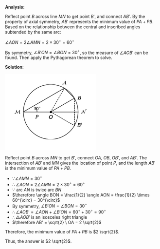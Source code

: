 **Analysis:**

Reflect point $B$ across line $MN$ to get point $B'$, and connect $AB'$. By the property of axial symmetry, $AB'$ represents the minimum value of $PA + PB$. Based on the relationship between the central and inscribed angles subtended by the same arc:

$\angle AON = 2 \angle AMN = 2 \times 30^{\circ} = 60^{\circ}$

By symmetry, $\angle B'ON = \angle BON = 30^{\circ}$, so the measure of $\angle AOB'$ can be found. Then apply the Pythagorean theorem to solve.

**Solution:**


![Image](image_0.png)



Reflect point $B$ across $MN$ to get $B'$, connect $OA$, $OB$, $OB'$, and $AB'$. The intersection of $AB'$ and $MN$ gives the location of point $P$, and the length $AB'$ is the minimum value of $PA + PB$.

- $\because \angle AMN = 30^{\circ}$
- $\therefore \angle AON = 2\angle AMN = 2 \times 30^{\circ} = 60^{\circ}$
- $\because$ arc $AN$ is twice arc $BN$
- $\therefore \angle BON = \frac{1}{2} \angle AON = \frac{1}{2} \times 60^{\circ} = 30^{\circ}$
- By symmetry, $\angle B'ON = \angle BON = 30^{\circ}$
- $\therefore \angle AOB' = \angle AON + \angle B'ON = 60^{\circ} + 30^{\circ} = 90^{\circ}$
- $\therefore \triangle AOB'$ is an isosceles right triangle
- $\therefore AB' = \sqrt{2} \ OA = 2 \sqrt{2}$

Therefore, the minimum value of $PA + PB$ is $2 \sqrt{2}$.

Thus, the answer is $2 \sqrt{2}$.